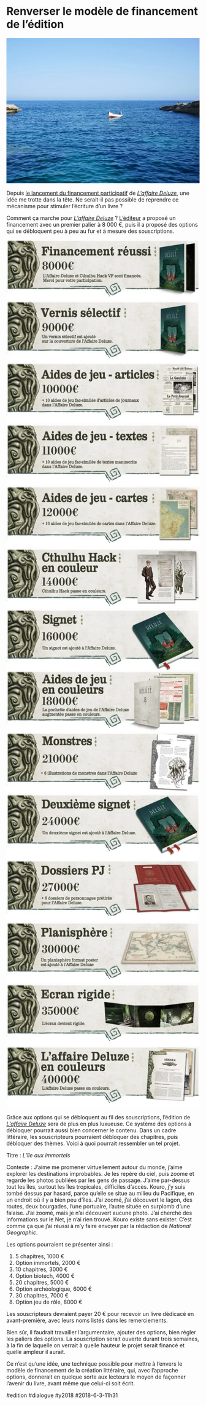 # Renverser le modèle de financement de l’édition

![L'île aux immortels](_i/P1050787.webp)

Depuis [le lancement du financement participatif](https://www.gameontabletop.com/crowdfunding-118.html#project-block-details) de *[L’affaire Deluze](../../books/deluze.md)*, une idée me trotte dans la tête. Ne serait-il pas possible de reprendre ce mécanisme pour stimuler l’écriture d’un livre ?

Comment ça marche pour *[L’affaire Deluze](../../books/deluze.md)* ? [L’éditeur](http://www.les12singes.com/) a proposé un financement avec un premier palier à 8 000 €, puis il a proposé des options qui se débloquent peu à peu au fur et à mesure des souscriptions.

[![Option 1](_i/d1.webp)](https://www.gameontabletop.com/crowdfunding-118.html)
[![Option 2](_i/d2.webp)](https://www.gameontabletop.com/crowdfunding-118.html)
[![Option 3](_i/d3.webp)](https://www.gameontabletop.com/crowdfunding-118.html)
[![Option 4](_i/d4.webp)](https://www.gameontabletop.com/crowdfunding-118.html)
[![Option 5](_i/d5.webp)](https://www.gameontabletop.com/crowdfunding-118.html)
[![Option 6](_i/d6.webp)](https://www.gameontabletop.com/crowdfunding-118.html)
[![Option 7](_i/d7.webp)](https://www.gameontabletop.com/crowdfunding-118.html)
[![Option 8](_i/d8.webp)](https://www.gameontabletop.com/crowdfunding-118.html)
[![Option 9](_i/d9.webp)](https://www.gameontabletop.com/crowdfunding-118.html)
[![Option 10](_i/d10.webp)](https://www.gameontabletop.com/crowdfunding-118.html)
[![Option 11](_i/d11.webp)](https://www.gameontabletop.com/crowdfunding-118.html)
[![Options 12](_i/d12.webp)](https://www.gameontabletop.com/crowdfunding-118.html)
[![Option 13](_i/d13.webp)](https://www.gameontabletop.com/crowdfunding-118.html#project-block-details)
[![Option 14](_i/d14.webp)](https://www.gameontabletop.com/crowdfunding-118.html)

Grâce aux options qui se débloquent au fil des souscriptions, l’édition de *[L’affaire Deluze](../../books/deluze.md)* sera de plus en plus luxueuse. Ce système des options à débloquer pourrait aussi bien concerner le contenu. Dans un cadre littéraire, les souscripteurs pourraient débloquer des chapitres, puis débloquer des thèmes. Voici à quoi pourrait ressembler un tel projet.

Titre : *L’île aux immortels*

Contexte : J’aime me promener virtuellement autour du monde, j’aime explorer les destinations improbables. Je les repère du ciel, puis zoome et regarde les photos publiées par les gens de passage. J’aime par-dessus tout les îles, surtout les îles tropicales, difficiles d’accès. Kouro, j’y suis tombé dessus par hasard, parce qu’elle se situe au milieu du Pacifique, en un endroit où il y a bien peu d’îles. J’ai zoomé, j’ai découvert le lagon, des routes, deux bourgades, l’une portuaire, l’autre située en surplomb d’une falaise. J’ai zoomé, mais je n’ai découvert aucune photo. J’ai cherché des informations sur le Net, je n’ai rien trouvé. Kouro existe sans exister. C’est comme ça que j’ai réussi à m’y faire envoyer par la rédaction de *National Geographic*.

Les options pourraient se présenter ainsi :

1. 5 chapitres, 1000 €
2. Option immortels, 2000 €
3. 10 chapitres, 3000 €
4. Option biotech, 4000 €
5. 20 chapitres, 5000 €
6. Option archéologique, 6000 €
7. 30 chapitres, 7000 €
8. Option jeu de rôle, 8000 €

Les souscripteurs devraient payer 20 € pour recevoir un livre dédicacé en avant-première, avec leurs noms listés dans les remerciements.

Bien sûr, il faudrait travailler l’argumentaire, ajouter des options, bien régler les paliers des options. La souscription serait ouverte durant trois semaines, à la fin de laquelle on verrait à quelle hauteur le projet serait financé et quelle ampleur il aurait.

Ce n’est qu’une idée, une technique possible pour mettre à l’envers le modèle de financement de la création littéraire, qui, avec l’approche options, donnerait en quelque sorte aux lecteurs le moyen de façonner l’avenir du livre, avant même que celui-ci soit écrit.

#edition #dialogue #y2018 #2018-6-3-11h31
